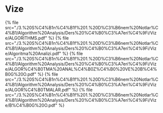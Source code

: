 # Vize

<!--Index-->

{% file src="./3.%20S%C4%B1n%C4%B1f%201.%20D%C3%B6nem%20Notlar%C4%B1/Algorithm%20Analysis/Ders%20%C4%B0%C3%A7eri%C4%9Fi/Vize/ALGORITHMS.pdf" %}
{% file src="./3.%20S%C4%B1n%C4%B1f%201.%20D%C3%B6nem%20Notlar%C4%B1/Algorithm%20Analysis/Ders%20%C4%B0%C3%A7eri%C4%9Fi/Vize/Algoritma%20Analizi.pdf" %}
{% file src="./3.%20S%C4%B1n%C4%B1f%201.%20D%C3%B6nem%20Notlar%C4%B1/Algorithm%20Analysis/Ders%20%C4%B0%C3%A7eri%C4%9Fi/Vize/ALGOR%C4%B0TMA%20ANAL%C4%B0Z%C4%B0%20VE%20B%C4%B0G%20O.pdf" %}
{% file src="./3.%20S%C4%B1n%C4%B1f%201.%20D%C3%B6nem%20Notlar%C4%B1/Algorithm%20Analysis/Ders%20%C4%B0%C3%A7eri%C4%9Fi/Vize/ALGOR%C4%B0TMALAR.pdf" %}
{% file src="./3.%20S%C4%B1n%C4%B1f%201.%20D%C3%B6nem%20Notlar%C4%B1/Algorithm%20Analysis/Ders%20%C4%B0%C3%A7eri%C4%9Fi/Vize/B%C4%B0G%20O.pdf" %}

<!--Index-->
